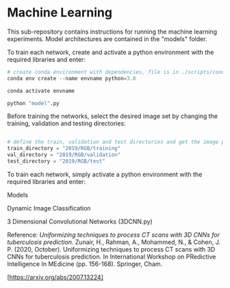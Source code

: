 # Machine Learning

This sub-repository contains instructions for running the machine learning experiments. Model architectures are contained in the "models" folder.

To train each network, create and activate a python environment with the required libraries and enter:

``` python
# create conda environment with dependencies, file is in ./scripts/conda
conda env create --name envname python=3.8

conda activate envname 

python "model".py
```

Before training the networks, select the desired image set by changing the training, validation and testing directories:

``` python

# define the train, validation and test directories and get the image paths
train_directory = "2019/RGB/training"
val_directory = "2019/RGB/validation"
test_directory = "2019/RGB/test"

```

To train each network, simply activate a python environment with the required libraries and enter:

Models 

Dynamic Image Classification 

3 Dimensional Convolutional Networks (3DCNN.py) 

Reference: *Uniformizing techniques to process CT scans with 3D CNNs for tuberculosis prediction.*
Zunair, H., Rahman, A., Mohammed, N., & Cohen, J. P. (2020, October). Uniformizing techniques to process CT scans with 3D CNNs for tuberculosis prediction.
In International Workshop on PRedictive Intelligence In MEdicine (pp. 156-168). Springer, Cham.

[https://arxiv.org/abs/2007.13224]
